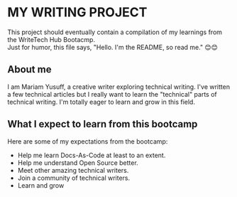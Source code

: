 # MY WRITING PROJECT
This project should eventually contain a compilation of my learnings from the WriteTech Hub Bootacmp.  
Just for humor, this file says, "Hello. I'm the README, so read me." 😊😊   

## About me
I am Mariam Yusuff, a creative writer exploring technical writing. I've written a few technical articles but I really want to learn the "technical" parts of technical writing. I'm totally eager to learn and grow in this field. 

## What I expect to learn from this bootcamp
Here are some of my expectations from the bootcamp:
* Help me learn Docs-As-Code at least to an extent.
* Help me understand Open Source better.
* Meet other amazing technical writers.
* Join a community of technical writers.
* Learn and grow
